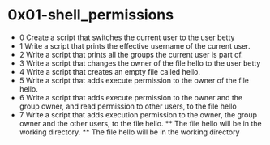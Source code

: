 # 0x01-shell_permissions
* 0 Create a script that switches the current user to the user betty
* 1 Write a script that prints the effective username of the current user.
* 2 Write a script that prints all the groups the current user is part of.
* 3 Write a script that changes the owner of the file hello to the user betty
* 4 Write a script that creates an empty file called hello.
* 5 Write a script that adds execute permission to the owner of the file hello.
* 6 Write a script that adds execute permission to the owner and the group owner, and read permission to other users, to the file hello
* 7 Write a script that adds execution permission to the owner, the group owner and the other users, to the file hello.   ** The file hello will be in the working directory.  ** The file hello will be in the working directory

